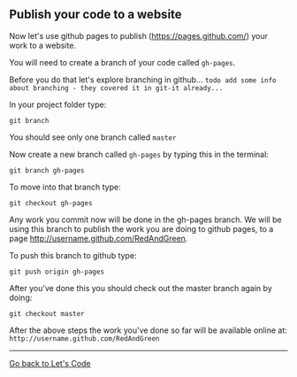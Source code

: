 ## Publish your code to a website

Now let's use github pages to publish (https://pages.github.com/) your work to a website.

You will need to create a branch of your code called `gh-pages`.

Before you do that let's explore branching in github... `todo add some info about branching - they covered it in git-it already...`

In your project folder type:

`git branch`

You should see only one branch called `master`

Now create a new branch called `gh-pages` by typing this in the terminal:

`git branch gh-pages`

To move into that branch type:

`git checkout gh-pages`

Any work you commit now will be done in the gh-pages branch. We will be using this branch to publish the work you are doing to github pages, to a page http://username.github.com/RedAndGreen.

To push this branch to github type:

`git push origin gh-pages`

After you've done this you should check out the master branch again by doing:

`git checkout master`

After the above steps the work you've done so far will be available online at: `http://username.github.com/RedAndGreen`

---

[Go back to Let's Code](lets_code.md)

